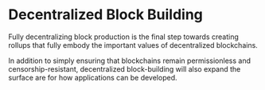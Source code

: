 # Decentralized Block Building

Fully decentralizing block production is the final step towards creating rollups that fully embody the important values of decentralized blockchains.

In addition to simply ensuring that blockchains remain permissionless and censorship-resistant, decentralized block-building will also expand the surface are for how applications can be developed.

